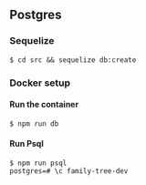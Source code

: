 ## Postgres

### Sequelize

```
$ cd src && sequelize db:create
```

### Docker setup

#### Run the container

```
$ npm run db
```

#### Run Psql

```
$ npm run psql
postgres=# \c family-tree-dev
```
